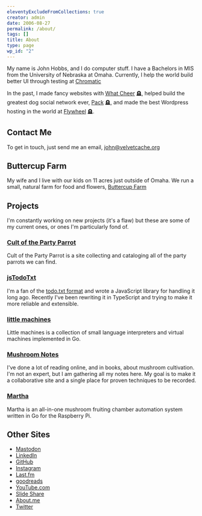 ```yaml
---
eleventyExcludeFromCollections: true
creator: admin
date: 2006-08-27
permalink: /about/
tags: []
title: About
type: page
wp_id: "2"
---
```


My name is John Hobbs, and I do computer stuff.
I have a Bachelors in MIS from the University of Nebraska at Omaha.
Currently, I help the world build better UI through testing at [Chromatic](https://chromatic.com)

In the past, I made fancy websites with [What Cheer](http://whatcheer.com/) 🪦,
helped build the greatest dog social network ever, [Pack](http://packdog.com) 🪦,
and made the best Wordpress hosting in the world at [Flywheel](https://getflywheel.com/) 🪦.

## Contact Me

To get in touch, just send me an email, [john@velvetcache.org](mailto:john@velvetcache.org)

## Buttercup Farm

My wife and I live with our kids on 11 acres just outside of Omaha.
We run a small, natural farm for food and flowers, [Buttercup Farm](https://buttercupfarmomaha.com)

## Projects

I'm constantly working on new projects (it's a flaw) but these are some of my current ones, or ones I'm particularly fond of.

### [Cult of the Party Parrot](https://cultofthepartyparrot.com)

Cult of the Party Parrot is a site collecting and cataloging all of the party parrots we can find.

### [jsTodoTxt](https://github.com/jmhobbs/jsTodoTxt)

I'm a fan of the [todo.txt format]() and wrote a JavaScript library for handling it long ago.  Recently I've been rewriting it in TypeScript and trying to make it more reliable and extensible.

### [little machines](https://github.com/jmhobbs/little-machines)

Little machines is a collection of small language interpreters and virtual machines implemented in Go.

### [Mushroom Notes](https://mushroom-notes.com/)

I've done a lot of reading online, and in books, about mushroom cultivation.  I'm not an expert, but I am gathering all my notes here. My goal is to make it a collaborative site and a single place for proven techniques to be recorded.

### [Martha](https://github.com/jmhobbs/martha)

Martha is an all-in-one mushroom fruiting chamber automation system written in Go for the Raspberry Pi.

## Other Sites

- [Mastodon](https://noc.social/@jmhobbs)
- [LinkedIn](https://www.linkedin.com/in/johnhobbs)
- [GitHub](https://github.com/jmhobbs)
- [Instagram](https://www.instagram.com/johndoesitwrong/)
- [Last.fm](https://www.last.fm/user/pinesolpirate)
- [goodreads](https://www.goodreads.com/user/show/964552)
- [YouTube.com](https://www.youtube.com/profile?user=pinesolpirate)
- [Slide Share](https://slideshare.net/jmhobbs)
- [About.me](https://about.me/jmhobbs)
- [Twitter](https://twitter.com/jmhobbs)
